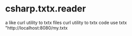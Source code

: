 # csharp.txtx.reader
a like curl utility to txtx files
curl utility to txtx code use
txtx "http://localhost:8080/my.txtx

